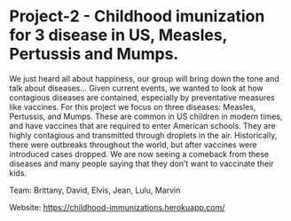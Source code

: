 # Project-2 - Childhood imunization for 3 disease in US, Measles, Pertussis and Mumps. 

We just heard all about happiness, our group will bring down the tone and talk about diseases… Given current events, we wanted to look at how contagious diseases are contained, especially by preventative measures like vaccines. For this project we focus on three diseases: Measles, Pertussis, and Mumps. These are common in US children in modern times, and have vaccines that are required to enter American schools. They are highly contagious and transmitted through droplets in the air. Historically, there were outbreaks throughout the world, but after vaccines were introduced cases dropped. We are now seeing a comeback from these diseases and many people saying that they don’t want to vaccinate their kids.

Team: 		Brittany, David, Elvis, Jean, Lulu, Marvin


Website: 	https://childhood-immunizations.herokuapp.com/
